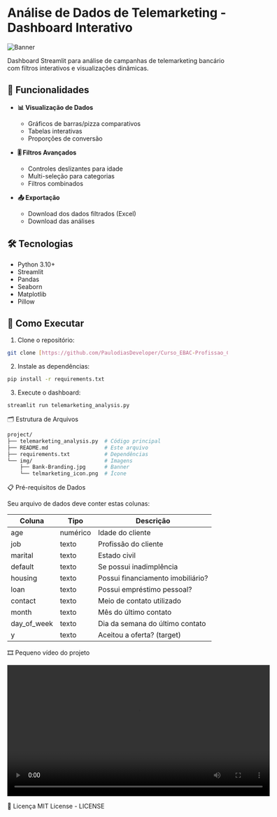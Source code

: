 # Análise de Dados de Telemarketing - Dashboard Interativo

![Banner](img/Bank-Branding.jpg)

Dashboard Streamlit para análise de campanhas de telemarketing bancário com filtros interativos e visualizações dinâmicas.

## 📌 Funcionalidades

- **📊 Visualização de Dados**
  - Gráficos de barras/pizza comparativos
  - Tabelas interativas
  - Proporções de conversão

- **🎚️ Filtros Avançados**
  - Controles deslizantes para idade
  - Multi-seleção para categorias
  - Filtros combinados

- **📤 Exportação**
  - Download dos dados filtrados (Excel)
  - Download das análises

## 🛠️ Tecnologias

- Python 3.10+
- Streamlit
- Pandas
- Seaborn
- Matplotlib
- Pillow

## 🚀 Como Executar

1. Clone o repositório:
```bash
git clone [https://github.com/PaulodiasDeveloper/Curso_EBAC-Profissao_Cientista_de_Dados.git]
```
2. Instale as dependências:

```bash
pip install -r requirements.txt
```

3. Execute o dashboard:

```bash
streamlit run telemarketing_analysis.py
```

🗂️ Estrutura de Arquivos

```bash
project/
├── telemarketing_analysis.py  # Código principal
├── README.md                  # Este arquivo
├── requirements.txt           # Dependências
└── img/                       # Imagens
    ├── Bank-Branding.jpg      # Banner
    └── telmarketing_icon.png  # Ícone
```

📋 Pré-requisitos de Dados

Seu arquivo de dados deve conter estas colunas:

| Coluna       | Tipo      | Descrição                          |
|--------------|-----------|------------------------------------|
| age          | numérico  | Idade do cliente                   |
| job          | texto     | Profissão do cliente               |
| marital      | texto     | Estado civil                       |
| default      | texto     | Se possui inadimplência            |
| housing      | texto     | Possui financiamento imobiliário?  |
| loan         | texto     | Possui empréstimo pessoal?         |
| contact      | texto     | Meio de contato utilizado          |
| month        | texto     | Mês do último contato              |
| day_of_week  | texto     | Dia da semana do último contato    |
| y            | texto     | Aceitou a oferta? (target)         |


🎞️ Pequeno vídeo do projeto

<video width="600" controls>
  <source src="https://github.com/user-attachments/assets/24b5d6b2-4b9b-42c6-8a33-132acb5deb56" type="video/webm">
  Seu navegador não suporta o vídeo.
</video>


📄 Licença
MIT License - LICENSE

